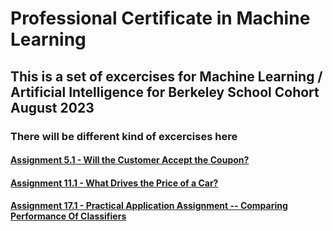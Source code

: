 # Professional Certificate in Machine Learning 

## This is a set of excercises for Machine Learning / Artificial Intelligence for Berkeley School Cohort August 2023

### There will be different kind of excercises here 

#### [Assignment 5.1 - Will the Customer Accept the Coupon?](https://github.com/maugomez77/kraftwerk/blob/main/module_5/assignment_5.1/README.md) 

#### [Assignment 11.1 - What Drives the Price of a Car?](https://github.com/maugomez77/kraftwerk/blob/main/module_11/practical_application_II_starter/README.md) 

#### [Assignment 17.1 - Practical Application Assignment -- Comparing Performance Of Classifiers](https://github.com/maugomez77/kraftwerk/blob/main/module_17/Readme.md) 
